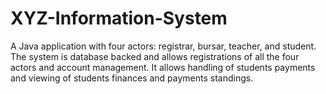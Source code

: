 # XYZ-Information-System
A Java application with four actors: registrar, bursar, teacher, and student. The system is database backed and allows registrations of all the four actors and account management. It allows handling of students payments and viewing of students finances and payments standings.
